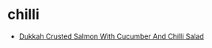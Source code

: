# chilli

 * [Dukkah Crusted Salmon With Cucumber And Chilli Salad](index/d/dukkah-crusted-salmon-with-cucumber-and-chilli-salad.json)
